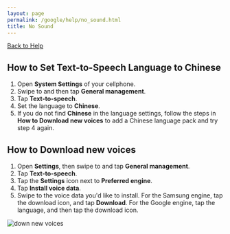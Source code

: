 ```yaml
---
layout: page
permalink: /google/help/no_sound.html
title: No Sound
---
```


[Back to Help](/hanzipro/google/help)

## How to Set Text-to-Speech Language to Chinese

1. Open **System Settings** of your cellphone.
2. Swipe to and then tap **General management**.
3. Tap **Text-to-speech**.
4. Set the language to **Chinese**.
5. If you do not find **Chinese** in the language settings, follow the steps in **How to Download new voices** to add a Chinese language pack and try step 4 again.

## How to Download new voices

1. Open **Settings**, then swipe to and tap **General management**.
2. Tap **Text-to-speech**.
3. Tap the **Settings** icon next to **Preferred engine**.
4. Tap **Install voice data**.
5. Swipe to the voice data you'd like to install. For the Samsung engine, tap the download icon, and tap **Download**. For the Google engine, tap the language, and then tap the download icon.

![down new voices](/hanzipro/pages/google/help/images/no_sound.png)

